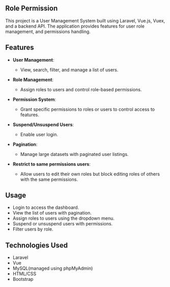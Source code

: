 ## Role Permission
This project is a User Management System built using Laravel, Vue.js, Vuex, and a backend API. The application provides features for user role management, and permissions handling.

## Features
- **User Management**:
    - View, search, filter, and manage a list of users.
 
- **Role Management**: 
  - Assign roles to users and control role-based permissions.

- **Permission System**: 
  - Grant specific permissions to roles or users to control access to features.

- **Suspend/Unsuspend Users**:
  - Enable user login.

- **Pagination**:
  - Manage large datasets with paginated user listings.

- **Restrict to same permissions users**:
    - Allow users to edit their own roles but block editing roles of others with the same permissions.
    
## Usage
- Login to access the dashboard.
- View the list of users with pagination.
- Assign roles to users using the dropdown menu.
- Suspend or unsuspend users with permissions.
- Filter users by role.
    
## Technologies Used
- Laravel
- Vue
- MySQL(managed using phpMyAdmin)
- HTML/CSS
- Bootstrap
